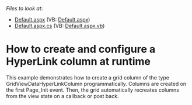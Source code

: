 <!-- default file list -->
*Files to look at*:

* [Default.aspx](./CS/Default.aspx) (VB: [Default.aspx](./VB/Default.aspx))
* [Default.aspx.cs](./CS/Default.aspx.cs) (VB: [Default.aspx.vb](./VB/Default.aspx.vb))
<!-- default file list end -->
# How to create and configure a HyperLink column at runtime


<p>This example demonstrates how to create a grid column of the type GridViewDataHyperLinkColumn programmatically. Columns are created on the first Page_Init event. Then, the grid automatically recreates columns from the view state on a callback or post back.</p>

<br/>


